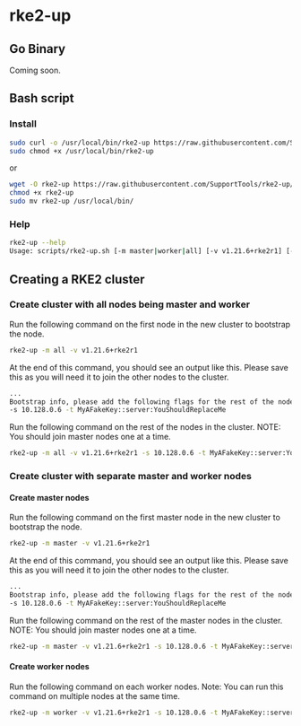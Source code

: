 # rke2-up

## Go Binary
Coming soon.

## Bash script

### Install
```bash
sudo curl -o /usr/local/bin/rke2-up https://raw.githubusercontent.com/SupportTools/rke2-up/main/scripts/rke2-up.sh
sudo chmod +x /usr/local/bin/rke2-up
```
or
```bash
wget -O rke2-up https://raw.githubusercontent.com/SupportTools/rke2-up/main/scripts/rke2-up.sh
chmod +x rke2-up
sudo mv rke2-up /usr/local/bin/
```

### Help
```bash
rke2-up --help
Usage: scripts/rke2-up.sh [-m master|worker|all] [-v v1.21.6+rke2r1] [-s 192.168.1.100] [-t K1075c2da4946626e73...]
```

## Creating a RKE2 cluster

### Create cluster with all nodes being master and worker

Run the following command on the first node in the new cluster to bootstrap the node.
```bash
rke2-up -m all -v v1.21.6+rke2r1
```

At the end of this command, you should see an output like this. Please save this as you will need it to join the other nodes to the cluster.
```bash
...
Bootstrap info, please add the following flags for the rest of the nodes in this cluster
-s 10.128.0.6 -t MyAFakeKey::server:YouShouldReplaceMe
```

Run the following command on the rest of the nodes in the cluster. NOTE: You should join master nodes one at a time.
```bash
rke2-up -m all -v v1.21.6+rke2r1 -s 10.128.0.6 -t MyAFakeKey::server:YouShouldReplaceMe
```

### Create cluster with separate master and worker nodes

#### Create master nodes

Run the following command on the first master node in the new cluster to bootstrap the node.
```bash
rke2-up -m master -v v1.21.6+rke2r1
```

At the end of this command, you should see an output like this. Please save this as you will need it to join the other nodes to the cluster.
```bash
...
Bootstrap info, please add the following flags for the rest of the nodes in this cluster
-s 10.128.0.6 -t MyAFakeKey::server:YouShouldReplaceMe
```

Run the following command on the rest of the master nodes in the cluster. NOTE: You should join master nodes one at a time.
```bash
rke2-up -m master -v v1.21.6+rke2r1 -s 10.128.0.6 -t MyAFakeKey::server:YouShouldReplaceMe
```

#### Create worker nodes

Run the following command on each worker nodes. Note: You can run this command on multiple nodes at the same time.
```bash
rke2-up -m worker -v v1.21.6+rke2r1 -s 10.128.0.6 -t MyAFakeKey::server:YouShouldReplaceMe
```
